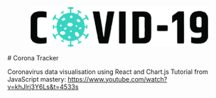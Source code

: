 <p align="center">
<img src="./src/images/image.png" width="400">
</P>
# Corona Tracker

Coronavirus data visualisation using React and Chart.js
Tutorial from JavaScript mastery: <https://www.youtube.com/watch?v=khJlrj3Y6Ls&t=4533s>
